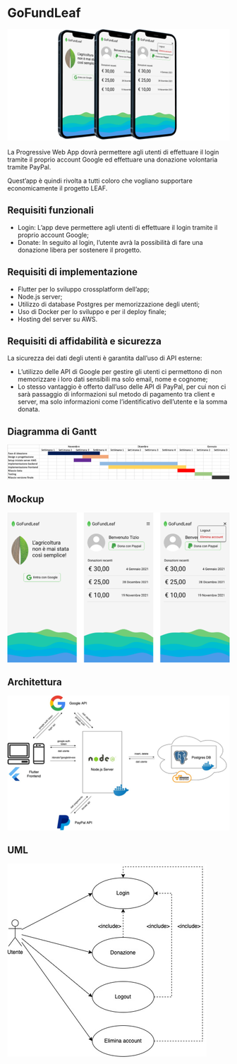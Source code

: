 # GoFundLeaf

![Render](/readme-images/render.png)

La Progressive Web App dovrà permettere agli utenti di effettuare il login tramite il proprio account Google ed effettuare una donazione volontaria tramite PayPal.

Quest’app è quindi rivolta a tutti coloro che vogliano supportare economicamente il progetto LEAF.

## Requisiti funzionali

- Login: L’app deve permettere agli utenti di effettuare il login tramite il proprio account Google;
- Donate: In seguito al login, l’utente avrà la possibilità di fare una donazione libera per sostenere il progetto.

## Requisiti di implementazione

- Flutter per lo sviluppo crossplatform dell’app;
- Node.js server;
- Utilizzo di database Postgres per memorizzazione degli utenti;
- Uso di Docker per lo sviluppo e per il deploy finale;
- Hosting del server su AWS.

## Requisiti di affidabilità e sicurezza

La sicurezza dei dati degli utenti è garantita dall’uso di API esterne:

- L’utilizzo delle API di Google per gestire gli utenti ci permettono di non memorizzare i loro dati sensibili ma solo email, nome e cognome;
- Lo stesso vantaggio è offerto dall’uso delle API di PayPal, per cui non ci sarà passaggio di informazioni sul metodo di pagamento tra client e server, ma solo informazioni come l’identificativo dell’utente e la somma donata.

## Diagramma di Gantt

![Gantt](/readme-images/gantt.png)

## Mockup

![Mockup](/readme-images/mockup.png)

## Architettura

![Architecture](/readme-images/architecture.jpeg)

## UML

![UML](/readme-images/UML.jpeg)
